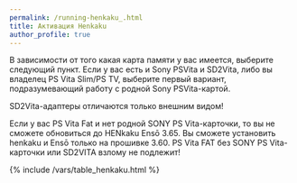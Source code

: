 ```yaml
---
permalink: /running-henkaku_.html
title: Активация Henkaku
author_profile: true
---
```


В зависимости от того какая карта памяти у вас имеется, выберите следующий пункт. Если у вас есть и Sony PSVita и SD2Vita, либо вы владелец PS Vita Slim/PS TV, выберите первый вариант, подразумевающий работу с родной Sony PSVita-картой. 

SD2Vita-адаптеры отличаются только внешним видом!

Если у вас PS Vita Fat и нет родной SONY PS Vita-карточки, то вы не сможете обновиться до HENkaku Ensō 3.65. Вы сможете установить henkaku и Ensō только на прошивке 3.60. PS Vita FAT без SONY PS Vita-карточки или SD2VITA взлому не подлежит! 

{% include /vars/table_henkaku.html %}

